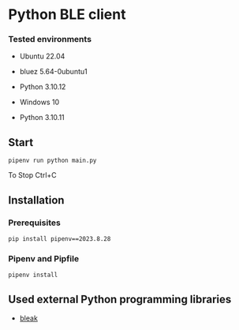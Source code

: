 # Python BLE client

### Tested environments
* Ubuntu 22.04
* bluez 5.64-0ubuntu1
* Python 3.10.12

* Windows 10
* Python 3.10.11

## Start
```
pipenv run python main.py
```
To Stop Ctrl+C

## Installation

### Prerequisites
```
pip install pipenv==2023.8.28
```
### Pipenv and Pipfile
```
pipenv install
```

## Used external Python programming libraries
- [bleak](https://github.com/hbldh/bleak)
